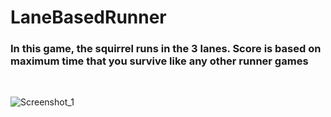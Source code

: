 # LaneBasedRunner

<h3>In this game, the squirrel runs in the 3 lanes. Score is based on maximum time that you survive like any other runner games</h3><br>

![Screenshot_1](https://user-images.githubusercontent.com/9268751/111132547-8c414180-858a-11eb-95a3-e8d75e9ade75.png)

